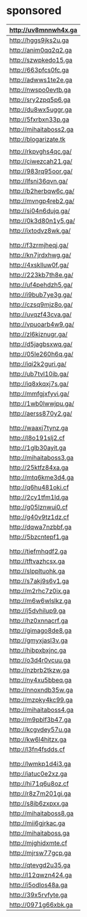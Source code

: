 # sponsored

| http://uv8mnnwh4x.ga   |
|------------------------|
| http://hggs9jks2u.ga   |
| http://anim0qq2q2.ga   |
| http://szwpkedo15.ga   |
| http://663pfcs0fc.ga   |
| http://adwws1te2e.ga   |
| http://nwspo0evtb.ga   |
| http://sry2zpq5p6.ga   |
| http://du8wx5uggr.ga   |
| http://5fxrbxn33p.ga   |
| http://mihaitaboss2.ga |
| http://blogarizate.tk  |
|                        |
| http://rkpvghs4qc.ga/  |
| http://ciwezcah21.ga/  |
| http://983rq95oor.ga/  |
| http://lfsni36qvn.ga/  |
| http://b2herbqw6c.ga/  |
| http://mvngp4reb2.ga/  |
| http://si04n6dujq.ga/  |
| http://0k3d80n1y5.ga/  |
| http://ixtodvz8wk.ga/  |
|                        |
|                        |
| http://f3zrmjheqj.ga/  |
| http://kn7jrdxhwg.ga/  |
| http://4xsklluw0f.ga/  |
| http://223kb7th8e.ga/  |
| http://uf4pehdzh5.ga/  |
| http://i9bub7ye3g.ga/  |
| http://czsq9mjz8o.ga/  |
| http://uvqzf43cva.ga/  |
| http://vpuoarb4w9.ga/  |
| http://zl6kjznugr.ga/  |
| http://d5jagbsxwq.ga/  |
| http://05le260h6q.ga/  |
| http://iqi2k2guri.ga/  |
| http://ub7tvl10ib.ga/  |
| http://iq8xkqxj7s.ga/  |
| http://mmfgjxfyvi.ga/  |
| http://1wb0lwwjpu.ga/  |
| http://aerss870y2.ga/  |
|                        |
|                        |
| http://waaxj7tynz.ga          |
| http://l8o191slj2.cf          |
| http://1glb30ayit.ga          |
| http://mihaitaboss3.ga        |
| http://25ktfz84xa.ga          |
| http://mtq6kme3d4.ga          |
| http://q6hu481oki.cf          |
| http://2cy1tfm1ld.ga          |
| http://g05lznwui0.cf          |
| http://g40v9tz1dz.cf          |
| http://dqwa7nzbbf.ga          |
| http://5bzcntepf1.ga          |
|                        |
|                        |
| http://tiefmhqdf2.ga          |
| http://tftvazhcsx.ga          |
| http://slppltuohk.ga          |
| http://s7akj9s6v1.ga          |
| http://m2rhc7z0ix.ga          |
| http://m6w6wlslkz.ga          |
| http://j5dvhilup9.ga          |
| http://hz0xnnacrf.ga          |
| http://gimago8de8.ga          |
| http://gmyxjasl3v.ga          |
| http://hibpxbxjnc.ga          |
| http://o3d4r0vcuu.ga          |
| http://nzbrb2tkzw.ga          |
| http://ny4xu5bbeq.ga          |
| http://nnoxndb35w.ga          |
| http://mzpky4kc99.ga          |
| http://mihaitaboss4.ga        |
| http://m9pblf3b47.ga          |
| http://kcgvdey57u.ga          |
| http://kw6l4hitzx.ga          |
| http://l3fn4fsdds.cf          |
|                        |
|                        |
| http://lwmkp1d4i3.ga          |
| http://iatuc0e2xz.ga          |
| http://hi71q6u8oz.cf          |
| http://r8z7m201gi.ga          |
| http://s8ib6zxpxx.ga          |
| http://mihaitaboss8.ga        |
| http://mii6gjrkac.ga          |
| http://mihaitaboss.ga         |
| http://mjghidxmte.cf          |
| http://mjrsw77gcp.ga          |
|                        |
| http://qtevgd2u35.ga          |
| http://l12qwzn424.ga          |
| http://i5odlos48a.ga          |
| http://39x5rvfyte.ga          |
| http://0971g66xbk.ga          |
